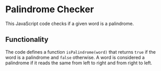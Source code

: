# Palindrome Checker

This JavaScript code checks if a given word is a palindrome.

## Functionality

The code defines a function `isPalindrome(word)` that returns `true` if the word is a palindrome and `false` otherwise. A word is considered a palindrome if it reads the same from left to right and from right to left.

